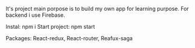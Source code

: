 It's project main porpose is to build my own app for learning purpose. For backend i use Firebase.

Instal: npm i
Start project: npm start

Packages: React-redux, React-router, Reafux-saga
